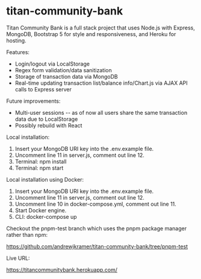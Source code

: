 # titan-community-bank
Titan Community Bank is a full stack project that uses Node.js with Express, MongoDB, Bootstrap 5 for style and responsiveness, and Heroku for hosting.

Features:

- Login/logout via LocalStorage
- Regex form validation/data sanitization
- Storage of transaction data via MongoDB
- Real-time updating transaction list/balance info/Chart.js via AJAX API calls to Express server

Future improvements:

- Multi-user sessions -- as of now all users share the same transaction data due to LocalStorage
- Possibly rebuild with React

Local installation:

1. Insert your MongoDB URI key into the .env.example file.
2. Uncomment line 11 in server.js, comment out line 12.
3. Terminal: npm install
4. Terminal: npm start

Local installation using Docker:

1. Insert your MongoDB URI key into the .env.example file.
2. Uncomment line 11 in server.js, comment out line 12.
3. Uncomment line 10 in docker-compose.yml, comment out line 11.
4. Start Docker engine.
5. CLI: docker-compose up

Checkout the pnpm-test branch which uses the pnpm package manager rather than npm:

https://github.com/andrewjkramer/titan-community-bank/tree/pnpm-test

Live URL:

https://titancommunitybank.herokuapp.com/
